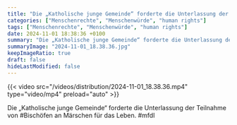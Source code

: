 ```yaml
---
title: "Die „Katholische junge Gemeinde“ forderte die Unterlassung der Teilnahme von #Bischöfen an Märschen für das Leben. #mfdl "
categories: ["Menschenrechte", "Menschenwürde", "human rights"]
tags: ["Menschenrechte", "Menschenwürde", "human rights"]
date: 2024-11-01 18:38:36 +0100
summary: "Die „Katholische junge Gemeinde“ forderte die Unterlassung der Teilnahme von #Bischöfen an Märschen für das Leben. #mfdl "
summaryImage: "2024-11-01_18.38.36.jpg"
keepImageRatio: true
draft: false
hideLastModified: false
---
```


{{< video src="/videos/distribution/2024-11-01_18.38.36.mp4" type="video/mp4" preload="auto" >}}

Die „Katholische junge Gemeinde“ forderte die Unterlassung der Teilnahme von #Bischöfen an Märschen für das Leben. #mfdl 